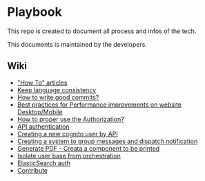 # Playbook

This repo is created to document all process and infos of the tech.

This documents is maintained by the developers.

## Wiki

- ["How To" articles](https://github.com/pontte/playbook/blob/master/Wiki/README.md)
- [Keep language consistency](https://github.com/pontte/playbook/blob/master/Wiki/articles/keep_language_consistency.md)
- [How to write good commits?](https://github.com/pontte/playbook/blob/master/Wiki/articles/how_to_write_good_commits.md)
- [Best practices for Performance improvements on website Desktop/Mobile](https://github.com/pontte/playbook/blob/master/Chore/2475-8218/improve-performance-website.md)
- [How to proper use the Authorization?](https://github.com/pontte/playbook/tree/master/Architecture/Torre/Authorization)
- [API authentication](https://github.com/pontte/playbook/blob/master/Chore/1366/README.md)
- [Creating a new cognito user by API](https://github.com/pontte/playbook/blob/master/Chore/2115/README.md)
- [Creating a system to group messages and dispatch notification](https://github.com/pontte/playbook/blob/master/Chore/2118/README.md)
- [Generate PDF - Creata a component to be printed](https://github.com/pontte/playbook/blob/master/Chore/2260/README.md)
- [Isolate user base from orchestration](https://github.com/pontte/playbook/blob/master/Chore/6177/README.md)
- [ElasticSearch auth](https://github.com/pontte/playbook/blob/master/Chore/7173/README.md)
- [Contribute](https://github.com/pontte/playbook/blob/master/Wiki/articles/how_to_contribute.md)
